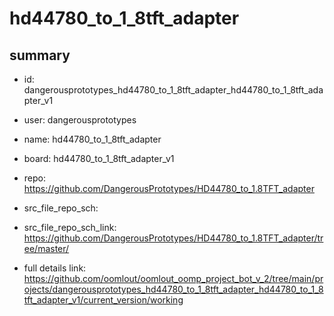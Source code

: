 # hd44780_to_1_8tft_adapter
 
## summary 
* id: dangerousprototypes_hd44780_to_1_8tft_adapter_hd44780_to_1_8tft_adapter_v1
* user: dangerousprototypes
* name: hd44780_to_1_8tft_adapter
* board: hd44780_to_1_8tft_adapter_v1
* repo: https://github.com/DangerousPrototypes/HD44780_to_1.8TFT_adapter



* src_file_repo_sch: 
* src_file_repo_sch_link: https://github.com/DangerousPrototypes/HD44780_to_1.8TFT_adapter/tree/master/
* full details link: https://github.com/oomlout/oomlout_oomp_project_bot_v_2/tree/main/projects/dangerousprototypes_hd44780_to_1_8tft_adapter_hd44780_to_1_8tft_adapter_v1/current_version/working  







